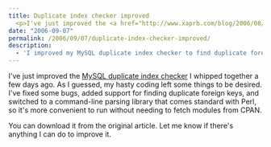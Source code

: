 ```yaml
---
title: Duplicate index checker improved
  <p>I've just improved the <a href="http://www.xaprb.com/blog/2006/08/28/how-to-find-duplicate-and-redundant-indexes-in-mysql/">MySQL duplicate index checker</a> I whipped together a few days ago.  As I guessed, my hasty coding left some things to be desired.  I've fixed some bugs, added support for finding duplicate foreign keys, and switched to a command-line parsing library that comes standard with Perl, so it's more convenient to run without needing to fetch modules from CPAN.</p>
date: "2006-09-07"
permalink: /2006/09/07/duplicate-index-checker-improved/
description:
  - 'I improved my MySQL duplicate index checker to find duplicate foreign keys too.  Plus I added some overall enhancements.'
---
```

I've just improved the [MySQL duplicate index checker][1] I whipped together a few days ago. As I guessed, my hasty coding left some things to be desired. I've fixed some bugs, added support for finding duplicate foreign keys, and switched to a command-line parsing library that comes standard with Perl, so it's more convenient to run without needing to fetch modules from CPAN.

You can download it from the original article. Let me know if there's anything I can do to improve it.

 [1]: http://www.xaprb.com/blog/2006/08/28/how-to-find-duplicate-and-redundant-indexes-in-mysql/
